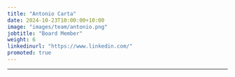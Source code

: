 ```yaml
---
title: "Antonio Carta"
date: 2024-10-23T10:00:00+10:00
image: "images/team/antonio.png"
jobtitle: "Board Member"
weight: 6
linkedinurl: "https://www.linkedin.com/"
promoted: true
---
```




---
